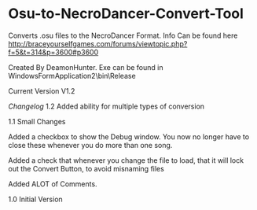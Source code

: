 Osu-to-NecroDancer-Convert-Tool
===============================

Converts .osu files to the NecroDancer Format. Info Can be found here http://braceyourselfgames.com/forums/viewtopic.php?f=5&t=314&p=3600#p3600

Created By DeamonHunter.
Exe can be found in WindowsFormApplication2\bin\Release

Current Version V1.2

*Changelog*
1.2 Added ability for multiple types of conversion

1.1 Small Changes

Added a checkbox to show the Debug window. You now no longer have to close these whenever you do more than one song.

Added a check that whenever you change the file to load, that it will lock out the Convert Button, to avoid misnaming files

Added ALOT of Comments.

1.0   Initial Version
